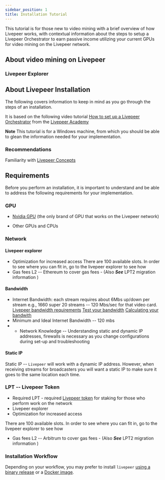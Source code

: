 ```yaml
---
sidebar_position: 1
title: Installation Tutorial
---
```


This tutorial is for those new to video mining with a brief overview of how Livepeer works, with contextual information about the steps to setup a Livepeer Orchestrator to earn passive income utilizing your current GPUs for video mining on the Livepeer network.

## About video mining on Livepeer



### Livepeer Explorer 

## About Livepeer Installation

The following covers information to keep in mind as you go through the steps of an installation.

It is based on the following video tutorial [How to set up a Livepeer Orchestrator](https://youtu.be/-gfSkX5xL-U) from the [Livepeer Academy](https://livepeer.academy/video-tutorials/)

**Note** This tutorial is for a Windows machine, from which you should be able to glean the information needed for your implementation.

### Recommendations

Familiarity with [Livepeer Concepts](/video-miners/core-concepts/overview)

## Requirements

Before you perform an installation, it is important to understand and be able to address the following requirements for your implementation. 


### GPU

- [Nvidia GPU](/video-miners/reference/gpu-support) (the only brand of GPU that works on the Livepeer network) 

- Other GPUs and CPUs
<!-- If you have IRIS, as is common with new Windows machines, or for your preference, `livepeer` does accomodate running  with your CPU but this is not recommended) as it does not provide for maximum performance. -->

### Network


#### Livepeer explorer
- Optimization for increased access
There are 100 available slots. In order to see where you can fit in, go to the livepeer explorer to see how 
- Gas fees L2 -- Ethereum to cover gas fees - (Also ***See*** LPT2 migration information )

#### Bandwidth
- Internet Bandwidth: each stream requires about 6Mbs up/down per stream
e.g., 1660 super 20 streams -- 120 Mbs/sec for that video card.
[Livepeer bandwidth requirements](/video-miners/reference/bandwidth)
[Test your bandwidth](/video-miners/reference/bandwidth#test-your-bandwidth)
[Calculating your bandwith](https://www.calculator.net/bandwidth-calculator.html) 
- Minimum and Ideal Internet Bandwidth -- 120 mbs
- - Network Knowledge -- Understanding static and dynamic IP addresses, firewalls is necessary as you change configurations during set-up and troubleshooting

#### Static IP
Static IP -- `Livepeer` will work with a dynamic IP address. However, when receiving streams for broadcasters you will want a static IP to make sure it goes to the same location each time.


### LPT -- Livepeer Token

- Required LPT - required [Livepeer token](/protocol/core-concepts/token.md) for staking for those who perform work on the network
- Livepeer explorer
- Optimization for increased access

There are 100 available slots. In order to see where you can fit in, go to the livepeer explorer to see how 
- Gas fees L2 -- Arbitrum to cover gas fees - (Also ***See*** LPT2 migration information )


### Installation Workflow

Depending on your workflow, you may prefer to install `livepeer`
[using a binary release](/installation/install-livepeer/binary-release) or
a [Docker image](/installation/install-livepeer/docker).


